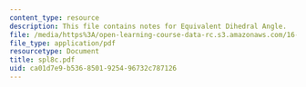 ```yaml
---
content_type: resource
description: This file contains notes for Equivalent Dihedral Angle.
file: /media/https%3A/open-learning-course-data-rc.s3.amazonaws.com/16-01-unified-engineering-i-ii-iii-iv-fall-2005-spring-2006/ca01d7e9b5368501925496732c787126_spl8c.pdf
file_type: application/pdf
resourcetype: Document
title: spl8c.pdf
uid: ca01d7e9-b536-8501-9254-96732c787126
---
```

